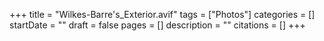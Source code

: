 +++
title = "Wilkes-Barre's_Exterior.avif"
tags = ["Photos"]
categories = []
startDate = ""
draft = false
pages = []
description = ""
citations = []
+++
